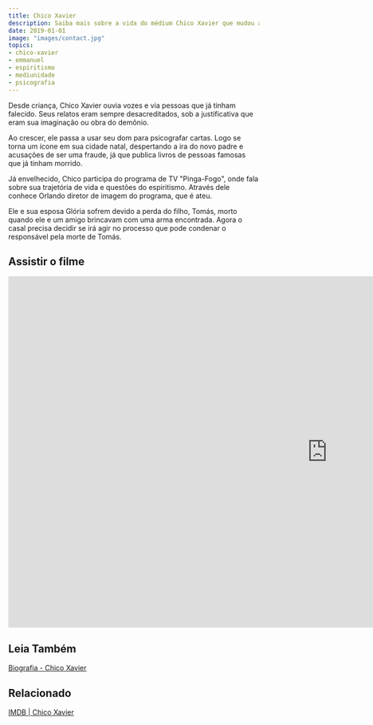 ```yaml
---
title: Chico Xavier
description: Saiba mais sobre a vida do médium Chico Xavier que mudou a história do Espiritismo, do Brasil e da humanidade.
date: 2019-01-01
image: "images/contact.jpg"
topics: 
- chico-xavier
- emmanuel
- espiritismo
- mediunidade
- psicografia
---
```


Desde criança, Chico Xavier ouvia vozes e via pessoas que já tinham falecido.
Seus relatos eram sempre desacreditados, sob a justificativa que eram sua
imaginação ou obra do demônio. 

Ao crescer, ele passa a usar seu dom para psicografar cartas. Logo se torna um
ícone em sua cidade natal, despertando a ira do novo padre e acusações de ser
uma fraude, já que publica livros de pessoas famosas que já tinham morrido. 

Já envelhecido, Chico participa do programa de TV "Pinga-Fogo", onde fala sobre
sua trajetória de vida e questões do espiritismo.  Através dele conhece Orlando
diretor de imagem do programa, que é ateu. 

Ele e sua esposa Glória sofrem devido a perda do filho, Tomás, morto quando ele
e um amigo brincavam com uma arma encontrada.  Agora o casal precisa decidir se
irá agir no processo que pode condenar o responsável pela morte de Tomás.

## Assistir o filme
<iframe width="1280" height="704" src="https://www.youtube.com/embed/s3vXBBgwMeQ" frameborder="0" allow="accelerometer; autoplay; encrypted-media; gyroscope; picture-in-picture" allowfullscreen></iframe>

## Leia Também
[Biografia - Chico Xavier](/bio/chico-xavier)  

## Relacionado
[IMDB | Chico Xavier](https://www.imdb.com/title/tt1234559/)
